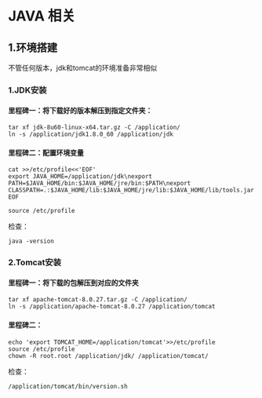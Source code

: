 # JAVA 相关

## 1.环境搭建
不管任何版本，jdk和tomcat的环境准备非常相似<br>

### 1.JDK安装

#### 里程碑一：将下载好的版本解压到指定文件夹：<br>
```
tar xf jdk-8u60-linux-x64.tar.gz -C /application/
ln -s /application/jdk1.8.0_60 /application/jdk
```

#### 里程碑二：配置环境变量
```
cat >>/etc/profile<<'EOF'
export JAVA_HOME=/application/jdk\nexport
PATH=$JAVA_HOME/bin:$JAVA_HOME/jre/bin:$PATH\nexport
CLASSPATH=.:$JAVA_HOME/lib:$JAVA_HOME/jre/lib:$JAVA_HOME/lib/tools.jar
EOF

source /etc/profile
```

检查：<br>
```
java -version
```

### 2.Tomcat安装

#### 里程碑一：将下载的包解压到对应的文件夹
```
tar xf apache-tomcat-8.0.27.tar.gz -C /application/
ln -s /application/apache-tomcat-8.0.27 /application/tomcat
```

#### 里程碑二：
```
echo 'export TOMCAT_HOME=/application/tomcat'>>/etc/profile
source /etc/profile
chown -R root.root /application/jdk/ /application/tomcat/
```

检查：<br>
```
/application/tomcat/bin/version.sh
```






































#
